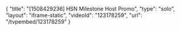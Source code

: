 {
    "title": "[1508429236] HSN Milestone Host Promo",
    "type": "solo",
    "layout": "iframe-static",
    "videoId": "123178259",
    "url": "\/tvpembed\/123178259"
}
